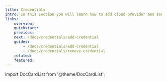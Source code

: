 ```yaml
---
title: Credentials
intro: In this section you will learn how to add cloud provider and source provider credentials to an environment, allowing you and your team to use Devopness to provision and manage cloud resources and deploy applications securely.
links:
    overview:
    quickstart:
    previous:
    next: /docs/credentials/add-credential
    guides:
        - /docs/credentials/add-credential
        - /docs/credentials/remove-credential
    related:
    featured:
---
```


import DocCardList from '@theme/DocCardList';

<DocCardList />